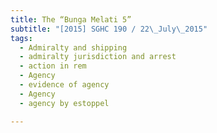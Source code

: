```yaml
---
title: The “Bunga Melati 5” 
subtitle: "[2015] SGHC 190 / 22\_July\_2015"
tags:
  - Admiralty and shipping
  - admiralty jurisdiction and arrest
  - action in rem
  - Agency
  - evidence of agency
  - Agency
  - agency by estoppel

---
```


